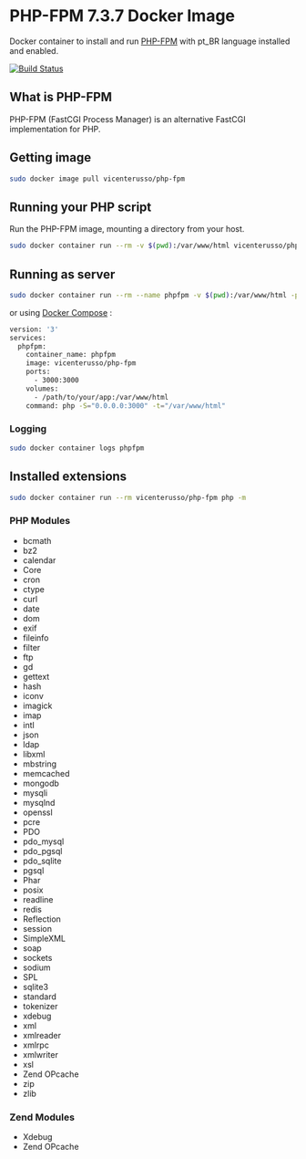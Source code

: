 # PHP-FPM 7.3.7 Docker Image

Docker container to install and run [PHP-FPM](https://php-fpm.org/) with pt_BR language installed and enabled.

[![Build Status](https://travis-ci.org/vicenterusso/php-fpm.svg?branch=master)](https://travis-ci.org/vicenterusso/php-fpm)

## What is PHP-FPM

PHP-FPM (FastCGI Process Manager) is an alternative FastCGI implementation for PHP.

## Getting image

```sh
sudo docker image pull vicenterusso/php-fpm
```

## Running your PHP script

Run the PHP-FPM image, mounting a directory from your host.

```sh
sudo docker container run --rm -v $(pwd):/var/www/html vicenterusso/php-fpm php index.php
```

## Running as server

```sh
sudo docker container run --rm --name phpfpm -v $(pwd):/var/www/html -p 3000:3000 vicenterusso/php-fpm php -S="0.0.0.0:3000" -t="/var/www/html"
```

or using [Docker Compose](https://docs.docker.com/compose/) :

```sh
version: '3'
services:
  phpfpm:
    container_name: phpfpm
    image: vicenterusso/php-fpm
    ports:
      - 3000:3000
    volumes:
      - /path/to/your/app:/var/www/html
    command: php -S="0.0.0.0:3000" -t="/var/www/html"
```

### Logging

```sh
sudo docker container logs phpfpm
```

## Installed extensions

```bash
sudo docker container run --rm vicenterusso/php-fpm php -m
```

### PHP Modules

- bcmath
- bz2
- calendar
- Core
- cron
- ctype
- curl
- date
- dom
- exif
- fileinfo
- filter
- ftp
- gd
- gettext
- hash
- iconv
- imagick
- imap
- intl
- json
- ldap
- libxml
- mbstring
- memcached
- mongodb
- mysqli
- mysqlnd
- openssl
- pcre
- PDO
- pdo_mysql
- pdo_pgsql
- pdo_sqlite
- pgsql
- Phar
- posix
- readline
- redis
- Reflection
- session
- SimpleXML
- soap
- sockets
- sodium
- SPL
- sqlite3
- standard
- tokenizer
- xdebug
- xml
- xmlreader
- xmlrpc
- xmlwriter
- xsl
- Zend OPcache
- zip
- zlib

### Zend Modules

- Xdebug
- Zend OPcache
